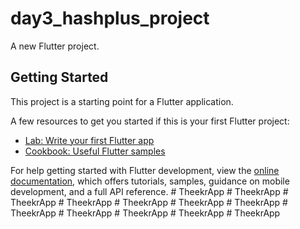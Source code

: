 # day3_hashplus_project

A new Flutter project.

## Getting Started

This project is a starting point for a Flutter application.

A few resources to get you started if this is your first Flutter project:

- [Lab: Write your first Flutter app](https://docs.flutter.dev/get-started/codelab)
- [Cookbook: Useful Flutter samples](https://docs.flutter.dev/cookbook)

For help getting started with Flutter development, view the
[online documentation](https://docs.flutter.dev/), which offers tutorials,
samples, guidance on mobile development, and a full API reference.
#   T h e e k r A p p  
 #   T h e e k r A p p  
 #   T h e e k r A p p  
 #   T h e e k r A p p  
 #   T h e e k r A p p  
 #   T h e e k r A p p  
 #   T h e e k r A p p  
 #   T h e e k r A p p  
 #   T h e e k r A p p  
 #   T h e e k r A p p  
 #   T h e e k r A p p  
 #   T h e e k r A p p  
 